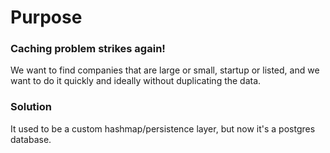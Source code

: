 # Purpose

### Caching problem strikes again!

We want to find companies that are large or small, startup or listed,
and we want to do it quickly and ideally without duplicating the data.

### Solution

It used to be a custom hashmap/persistence layer, but now it's a postgres database.